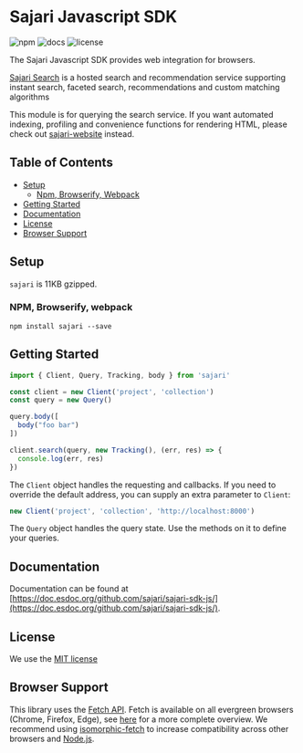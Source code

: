 # Sajari Javascript SDK

![npm](https://img.shields.io/npm/v/sajari.svg?style=flat-square) ![docs](https://doc.esdoc.org/github.com/sajari/sajari-sdk-js/badge.svg) ![license](http://img.shields.io/badge/license-MIT-green.svg?style=flat-square)

The Sajari Javascript SDK provides web integration for browsers.

[Sajari Search](https://www.sajari.com) is a hosted search and recommendation service supporting instant search, faceted search, recommendations and custom matching algorithms

This module is for querying the search service. If you want automated indexing, profiling and convenience functions for rendering HTML, please check out [sajari-website](https://github.com/sajari/sajari-sdk-website) instead.

## Table of Contents

* [Setup](#setup)
  * [Npm, Browserify, Webpack](#npm-browserify-webpack)
* [Getting Started](#getting-started)
* [Documentation](#documentation)
* [License](#license)
* [Browser Support](#browser-support)

## Setup

`sajari` is 11KB gzipped.

### NPM, Browserify, webpack
```
npm install sajari --save
```

## Getting Started
```javascript
import { Client, Query, Tracking, body } from 'sajari'

const client = new Client('project', 'collection')
const query = new Query()

query.body([
  body("foo bar")
])

client.search(query, new Tracking(), (err, res) => {
  console.log(err, res)
})
```

The `Client` object handles the requesting and callbacks. If you need to override the default address, you can supply an extra parameter to `Client`:

```javascript
new Client('project', 'collection', 'http://localhost:8000')
```

The `Query` object handles the query state. Use the methods on it to define your queries.

## Documentation

Documentation can be found at [https://doc.esdoc.org/github.com/sajari/sajari-sdk-js/](https://doc.esdoc.org/github.com/sajari/sajari-sdk-js/).

## License

We use the [MIT license](./LICENSE)

## Browser Support

This library uses the [Fetch API](https://developer.mozilla.org/en-US/docs/Web/API/Fetch_API). Fetch is available on all evergreen browsers (Chrome, Firefox, Edge), see [here](http://caniuse.com/#feat=fetch) for a more complete overview. We recommend using [isomorphic-fetch](https://github.com/matthew-andrews/isomorphic-fetch) to increase compatibility across other browsers and [Node.js](https://nodejs.org).
